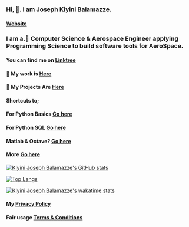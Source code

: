 ###  Hi, 👋. I am **Joseph** Kiyini Balamazze. 

####  <a href="https://josephkb87.github.io">Website</a>

###  I am a.👀 Computer Science & Aerospace Engineer applying Programming Science to build software tools for AeroSpace.

####  You can find me on <a href="https://linktr.ee/jungbasher87">Linktree</a>

  ####  🌱   My work is <a href="https://github.com/josephkb87?tab=repositories"> Here</a>

 ####  🌱   My Projects Are <a href="https://github.com/josephkb87?tab=projects">Here</a>
 
####  Shortcuts to;   

 ####  <p>For Python Basics <a href="https://github.com/josephkb87/PythonBasics"> Go here </a> </p>
 
 ####   <p>For Python SQL <a href="https://github.com/josephkb87/PythonSQLDB">Go here</a> </p>
  ####	 <p> Matlab  & Octave? <a href="https://github.com/josephkb87/Matlab_Octave">Go here</a> </p>
   #### <p> More <a href="https://github.com/josephkb87?tab=repositories">Go here</a> </p>
 

  [![Kiyini Joseph Balamazze's GitHub stats](https://github-readme-stats.vercel.app/api?username=josephkb87&show_icons=true&show_icons=true&theme=radical)](https://github.com/josephkb87/github-readme-stats)

 [![Top Langs](https://github-readme-stats.vercel.app/api/top-langs/?username=josephkb87&langs_count=10&layout=compact)](https://github.com/josephkb87/github-readme-stats) 
 
 [![Kiyini Joseph Balamazze's wakatime stats](https://github-readme-stats.vercel.app/api/wakatime?username=HermesWraith)](https://github.com/josephkb87/github-readme-stats)
 
 <!--START_SECTION:waka-->

 
<!--END_SECTION:waka-->

####  <p > My  <a href="https://www.privacypolicygenerator.info/"> Privacy Policy </a> </p>
  
  #### <p>Fair usage  <a href="https://www.termsandconditionsgenerator.com/live.php?token=KlLRN36WWN5xtwgjex6GHzRi595mJs7U"> Terms & Conditions</a> </p>

  <!---
  josephkb87/josephkb87 is a ✨ special ✨ repository because its `README.md` (this file) appears on your GitHub profile.
  You can click the Preview link to take a look at your changes.
  --->



